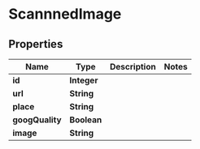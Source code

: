 
# ScannnedImage

## Properties
Name | Type | Description | Notes
------------ | ------------- | ------------- | -------------
**id** | **Integer** |  | 
**url** | **String** |  | 
**place** | **String** |  | 
**googQuality** | **Boolean** |  | 
**image** | **String** |  | 



